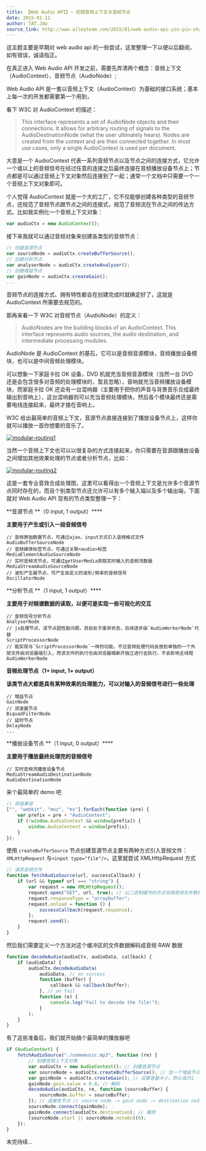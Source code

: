```yaml
---
title: 【Web Audio API】— 初探音频上下文与音频节点
date: 2015-01-11
author: TAT.Jdo
source_link: http://www.alloyteam.com/2015/01/web-audio-api-yin-pin-shang-xia-wen-yu-yin-pin-jie-dian-di-shi-yong-fang-shi/
---
```


<!-- {% raw %} - for jekyll -->

这主题主要是早期对 web audio api 的一些尝试，这里整理一下以便以后翻阅，如有错误，诚请指正。

在真正进入 Web Audio API 开发之前，需要先弄清两个概念：音频上下文（AudioContext）、音频节点（AudioNode）;

Web Audio API 是一套以音频上下文（AudioContext）为基础的接口系统；基本上每一次的开发都需要第一个用到，

看下 W3C 对 AudioContext 的描述：

> This interface represents a set of AudioNode objects and their connections. It allows for arbitrary routing of signals to the AudioDestinationNode (what the user ultimately hears). Nodes are created from the context and are then connected together. In most use cases, only a single AudioContext is used per document.

大意是一个 AudioContext 代表一系列音频节点以及节点之间的连接方式，它允许一个或以上的音频信号在经过任意的连接之后最终连接在音频播放设备节点上；节点都是可以通过音频上下文对象然后连接到了一起；通常一个文档中只需要一个一个音频上下文对象即可。

个人觉得 AudioContext 就是一个大的工厂，它不仅能够创建各种类型的音频节点，还规范了音频节点跟节点之间的连接式，规范了音频流在节点之间的传达方式。比如我实例化一个音频上下文对象：

```javascript
var audioCtx = new AudioContext();
```

接下来我就可以通过音频对象来创建各类型的音频节点：

```javascript
// 创建音源节点
var sourceNode = audioCtx.createBufferSource();
// 创建分析节点
var analyserNode = audioCtx.createAnalyser();
// 创建增益节点
var gainNode = audioCtx.createGain();
...
```

音频节点的连接方式、拥有特性都会在创建完成时就确定好了，这就是 AudioContext 所需要去规范的。

那再来看一下 W3C 对音频节点（AudioNode）的定义：

> AudioNodes are the building blocks of an AudioContext. This interface represents audio sources, the audio destination, and intermediate processing modules.

AudioNode 是 AudioContext 的基石，它可以是音频音源模块，音频播放设备模块，也可以是中间音频处理模块。

可以想象一下家庭卡拉 OK 设备，DVD 机就充当音频音源模块（当然一台 DVD 还是会包含很多对音频的处理模块的，暂且忽略），音响就充当音频播放设备模块，而家庭卡拉 OK 还会有一台混响器（主要用于把你的声音与背景音乐合成最终输出到音响上），这台混响器则可以充当音频处理模块，然后各个模块最终还是需要电线连接起来，最终才接在音响上。

W3C 给出最简单的音频上下文，音源节点直接连接到了播放设备节点上，这样你就可以播放一首你想要的音乐了。

[![modular-routing1](http://www.alloyteam.com/wp-content/uploads/2015/01/modular-routing1.png)](http://www.alloyteam.com/wp-content/uploads/2015/01/modular-routing1.png)

当然一个音频上下文也可以以很复杂的方式连接起来，你只需要在音源跟播放设备之间增加其他效果处理的节点或者分析节点，比如：

[![modular-routing2](http://www.alloyteam.com/wp-content/uploads/2015/01/modular-routing2.png)](http://www.alloyteam.com/wp-content/uploads/2015/01/modular-routing2.png)

这是一套专业音效合成处理图，这里可以看得出一个音频上下文是允许多个音源节点同时存在的，而且个别类型节点还允许可以有多个输入端以及多个输出端，下面就对 Web Audio API 现有的节点类型整理一下：

**音源节点 **（0 input, 1 output）\*\*\*\*

**主要用于产生或引入一段音频信号**

    // 音频原始数据节点，可通过ajax、input方式引入音频格式文件
    AudioBufferSourceNode
    // 音频媒体标签节点，可通过关联<audio>标签
    MediaElementAudioSourceNode
    // 实时音频流节点，可通过getUserMedia获取实时输入的音频流数据
    MediaStreamAudioSourceNode
    // 波形产生器节点，可产生自定义的波形/频率的音频信号
    OscillatorNode

**分析节点 **（1 input, 1 output）\*\*\*\*

**主要用于对频谱数据的读取，以便可是实现一些可视化的交互**

    // 音频信号分析节点
    AnalyserNode
    // js处理节点，该节点因性能问题，目前处于废弃状态，后续逐步由`AudioWorkerNode`代替
    ScriptProcessorNode
    // 能实现与`ScriptProcessorNode`一样的功能，不过音频处理代码会放到单独的一个外部文件由浏览器端引入，而该文件的执行也由浏览器端新开独立进行去执行，不会影响主线程
    AudioWorkerNode

**音频处理节点（1+ input, 1+ output）**

**该类节点大都是具有某种效果的处理能力，可以对输入的音频信号进行一些处理**

    // 增益节点
    GainNode
    // 滤波器节点
    BiquadFilterNode
    // 延时节点
    DelayNode
    ...

**播放设备节点 **（1 input, 0 output）\*\*\*\*

**主要用于播放最终处理完的音频信号**

    // 实时音频流播放设备节点
    MediaStreamAudioDestinationNode
    AudioDestinationNode

来个最简单的 demo 吧

```javascript
// 前缀兼容
["", "webkit", "moz", "ms"].forEach(function (pre) {
    var prefix = pre + "AudioContext";
    if (!window.AudioContext && window[prefix]) {
        window.AudioContext = window[prefix];
    }
});
```

使用 `createBufferSource` 节点创建音源节点主要有两种方式引入音频文件：`XMLHttpRequest` 与`<input type="file"/>`，这里就尝试 XMLHttpRequest 方式

```javascript
// 请求音频文件
function fetchAudioSource(url, successCallback) {
    if (url && typeof url === "string") {
        var request = new XMLHttpRequest();
        request.open("GET", url, true); // 以二进制缓冲的方式存储音频文件数据
        request.responseType = "arraybuffer";
        request.onload = function () {
            successCallback(request.response);
        };
        request.send();
    }
}
```

然后我们需要定义一个方法对这个缓冲区的文件数据解码成音频 RAW 数据

```javascript
function decodeAudio(audioCtx, audioData, callback) {
    if (audioData) {
        audioCtx.decodeAudioData(
            audioData, // on success
            function (buffer) {
                callback && callback(buffer);
            }, // on fail
            function (e) {
                console.log("Fail to decode the file!");
            }
        );
    }
}
```

有了这些准备后，我们就开始搞个最简单的播放器吧

```javascript
if (AudioContext) {
    fetchAudioSource("./somemusic.mp3", function (re) {
        // 创建音频上下文对象
        var audioCtx = new AudioContext(); // 创建音源节点
        var sourceNode = audioCtx.createBufferSource(); // 加一个增益节点，用于控制音量
        var gainNode = audioCtx.createGain(); // 设置音量大小，默认值为1 - 无增益或衰减
        gainNode.gain.value = 0.8; // 解码
        decodeAudio(audioCtx, re, function (sourceBuffer) {
            sourceNode.buffer = sourceBuffer;
        }); // 连接各节点 // source node -> gain node -> destination node
        sourceNode.connect(gainNode);
        gainNode.connect(audioCtx.destination); // 播放
        (sourceNode.start || sourceNode.noteOn)(0);
    });
}
```

未完待续…


<!-- {% endraw %} - for jekyll -->